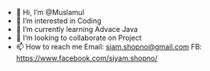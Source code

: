 - 👋 Hi, I’m @Muslamul
- 👀 I’m interested in Coding 
- 🌱 I’m currently learning Advace Java
- 💞️ I’m looking to collaborate on Project
- 📫 How to reach me  Email: siam.shopno@gmail.com FB: https://www.facebook.com/siyam.shopno/

<!---
Muslamul/Muslamul is a ✨ special ✨ repository because its `README.md` (this file) appears on your GitHub profile.
You can click the Preview link to take a look at your changes.
--->
